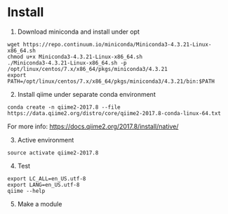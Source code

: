 # Install 
1. Download miniconda and install under opt
  ```
  wget https://repo.continuum.io/miniconda/Miniconda3-4.3.21-Linux-x86_64.sh
  chmod u+x Miniconda3-4.3.21-Linux-x86_64.sh
  ./Miniconda3-4.3.21-Linux-x86_64.sh -p /opt/linux/centos/7.x/x86_64/pkgs/miniconda3/4.3.21
  export PATH=/opt/linux/centos/7.x/x86_64/pkgs/miniconda3/4.3.21/bin:$PATH
  ```

2. Install qiime under separate conda environment
  ```
  conda create -n qiime2-2017.8 --file https://data.qiime2.org/distro/core/qiime2-2017.8-conda-linux-64.txt
  ```
For more info: https://docs.qiime2.org/2017.8/install/native/

3. Active environment
  ```
  source activate qiime2-2017.8
  ```

4. Test
  ```
  export LC_ALL=en_US.utf-8
  export LANG=en_US.utf-8
  qiime --help
  ```

5. Make a module

